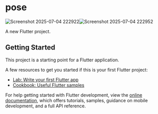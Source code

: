 # pose
![Screenshot 2025-07-04 222922](https://github.com/user-attachments/assets/d361d1a7-6c62-4934-b6f0-6519682c87d8)![Screenshot 2025-07-04 222952](https://github.com/user-attachments/assets/b9d412b3-9e8f-4a5c-8975-bb044df281c2)

A new Flutter project.

## Getting Started

This project is a starting point for a Flutter application.

A few resources to get you started if this is your first Flutter project:

- [Lab: Write your first Flutter app](https://docs.flutter.dev/get-started/codelab)
- [Cookbook: Useful Flutter samples](https://docs.flutter.dev/cookbook)

For help getting started with Flutter development, view the
[online documentation](https://docs.flutter.dev/), which offers tutorials,
samples, guidance on mobile development, and a full API reference.

